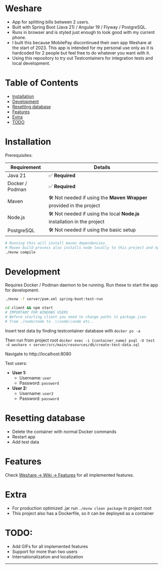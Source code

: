 # Weshare

- App for splitting bills between 2 users.
- Built with Spring Boot (Java 21) / Angular 19 / Flyway / PostgreSQL.
- Runs in browser and is styled just enough to look good with my current phone.
- I built this because MobilePay discontinued their own app Weshare at the start of 2023. This app is intended for my personal use only as it is hardcoded for 2 people but feel free to do whatever you want with it.
- Using this repository to try out Testcontainers for integration tests and local development.

# Table of Contents

- [Installation](#installation)
- [Development](#development)
- [Resetting database](#resetting-database)
- [Features](#features)
- [Extra](#extra)
- [TODO](#todo)

# Installation

Prerequisites:

| Requirement     | Details                                                                   |
|-----------------|---------------------------------------------------------------------------|
| Java 21         | ✅ **Required**                                                            |
| Docker / Podman | ✅ **Required**                                                            |
| Maven           | 🛠️ Not needed if using the **Maven Wrapper** provided in the project     |
| Node.js         | 🛠️ Not needed if using the local **Node.js** installation in the project |
| PostgreSQL      | 🛠️ Not needed if using the basic setup                                   |


```sh
# Running this will install maven dependencies.
# Maven build process also installs node locally to this project and npm dependencies in client directory.
./mvnw compile
```

# Development

Requires Docker / Podman daemon to be running. Run these to start the app for development.

```sh
./mvnw -f server/pom.xml spring-boot:test-run
```
```sh
cd client && npm start
# IMPORTANT FOR WINDOWS USERS
# Before starting client you need to change paths in package.json
# from ./node/node to .\\node\\node etc..
```

Insert test data by finding testcontainer database with `docker ps -a`

Then run from project root `docker exec -i {container_name} psql -U test -d weshare < server/src/main/resources/db/create-test-data.sql`

Navigate to http://localhost:8080

Test users:
- **User 1:**
  - Username: `user`
  - Password: `password`
- **User 2:**
  - Username: `user2`
  - Password: `password`

# Resetting database

- Delete the container with normal Docker commands
- Restart app
- Add test data

# Features

Check [Weshare -> Wiki -> Features](https://github.com/metepg/weshare/wiki/Features) for all implemented features.

# Extra

- For production optimized .jar run `./mvnw clean package` in project root
- This project also has a Dockerfile, so it can be deployed as a container

# TODO:
- Add GIFs for all implemented features
- Support for more than two users
- Internationalization and localization

---
